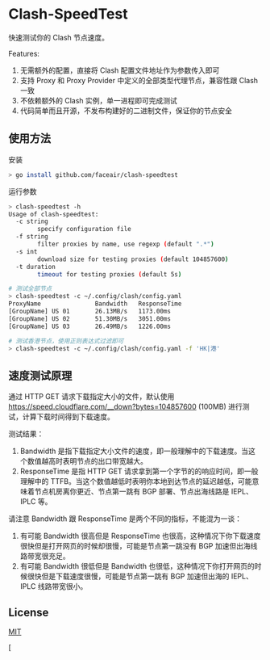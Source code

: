 # Clash-SpeedTest

快速测试你的 Clash 节点速度。

Features:
1. 无需额外的配置，直接将 Clash 配置文件地址作为参数传入即可
2. 支持 Proxy 和 Proxy Provider 中定义的全部类型代理节点，兼容性跟 Clash 一致
3. 不依赖额外的 Clash 实例，单一进程即可完成测试
4. 代码简单而且开源，不发布构建好的二进制文件，保证你的节点安全

## 使用方法

安装
```bash
> go install github.com/faceair/clash-speedtest
```

运行参数
```bash
> clash-speedtest -h
Usage of clash-speedtest:
  -c string
        specify configuration file
  -f string
        filter proxies by name, use regexp (default ".*")
  -s int
        download size for testing proxies (default 104857600)
  -t duration
        timeout for testing proxies (default 5s)
```

```bash
# 测试全部节点
> clash-speedtest -c ~/.config/clash/config.yaml
ProxyName              	Bandwidth 	ResponseTime
[GroupName] US 01      	26.13MB/s 	1173.00ms
[GroupName] US 02     	51.30MB/s 	3051.00ms
[GroupName] US 03      	26.49MB/s 	1226.00ms

# 测试香港节点，使用正则表达式过滤即可
> clash-speedtest -c ~/.config/clash/config.yaml -f 'HK|港'
```

## 速度测试原理

通过 HTTP GET 请求下载指定大小的文件，默认使用 https://speed.cloudflare.com/__down?bytes=104857600 (100MB) 进行测试，计算下载时间得到下载速度。

测试结果：
1. Bandwidth 是指下载指定大小文件的速度，即一般理解中的下载速度。当这个数值越高时表明节点的出口带宽越大。
2. ResponseTime 是指 HTTP GET 请求拿到第一个字节的的响应时间，即一般理解中的 TTFB。当这个数值越低时表明你本地到达节点的延迟越低，可能意味着节点机房离你更近、节点第一跳有 BGP 部署、节点出海线路是 IEPL、IPLC 等。

请注意 Bandwidth 跟 ResponseTime 是两个不同的指标，不能混为一谈：
1. 有可能 Bandwidth 很高但是 ResponseTime 也很高，这种情况下你下载速度很快但是打开网页的时候却很慢，可能是节点第一跳没有 BGP 加速但出海线路带宽很充足。
2. 有可能 Bandwidth 很低但是 Bandwidth 也很低，这种情况下你打开网页的时候很快但是下载速度很慢，可能是节点第一跳有 BGP 加速但出海的 IEPL、IPLC 线路带宽很小。

## License

[MIT](LICENSE)

[
